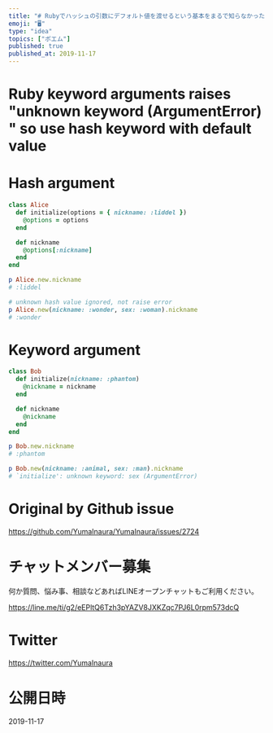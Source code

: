 ```yaml
---
title: "# Rubyでハッシュの引数にデフォルト値を渡せるという基本をまるで知らなかった。もうキーワード引数のエラーに怯えない。"
emoji: "🖥"
type: "idea"
topics: ["ポエム"]
published: true
published_at: 2019-11-17
---
```


# Ruby keyword arguments raises "unknown keyword (ArgumentError) " so use hash keyword with default value

# Hash argument

```rb
class Alice
  def initialize(options = { nickname: :liddel })
    @options = options
  end

  def nickname
    @options[:nickname]
  end
end

p Alice.new.nickname
# :liddel

# unknown hash value ignored, not raise error
p Alice.new(nickname: :wonder, sex: :woman).nickname
# :wonder
```

# Keyword argument

```rb
class Bob
  def initialize(nickname: :phantom)
    @nickname = nickname
  end

  def nickname
    @nickname
  end
end

p Bob.new.nickname
# :phantom

p Bob.new(nickname: :animal, sex: :man).nickname
# `initialize': unknown keyword: sex (ArgumentError)

```

# Original by Github issue

https://github.com/YumaInaura/YumaInaura/issues/2724








<!-- Update From Qiita API -->

# チャットメンバー募集


何か質問、悩み事、相談などあればLINEオープンチャットもご利用ください。

https://line.me/ti/g2/eEPltQ6Tzh3pYAZV8JXKZqc7PJ6L0rpm573dcQ





# Twitter


https://twitter.com/YumaInaura


<!-- Update From Qiita API -->



# 公開日時

2019-11-17
